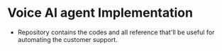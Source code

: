 # Voice AI agent Implementation

- Repository contains the codes and all reference that'll be useful for automating
  the customer support.
